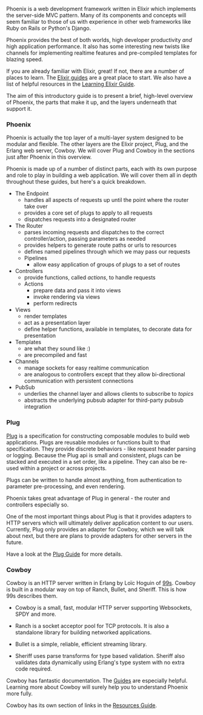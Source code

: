 Phoenix is a web development framework written in Elixir which implements the server-side MVC pattern. Many of its components and concepts will seem familiar to those of us with experience in other web frameworks like Ruby on Rails or Python's Django.

Phoenix provides the best of both worlds, high developer productivity _and_ high application performance. It also has some interesting new twists like channels for implementing realtime features and pre-compiled templates for blazing speed.

If you are already familiar with Elixir, great! If not, there are a number of places to learn. The [Elixir guides](http://elixir-lang.org/getting_started/1.html) are a great place to start. We also have a list of helpful resources in the [Learning Elixir Guide](http://www.phoenixframework.org/docs/learning-elixir).

The aim of this introductory guide is to present a brief, high-level overview of Phoenix, the parts that make it up, and the layers underneath that support it.

### Phoenix

Phoenix is actually the top layer of a multi-layer system designed to be modular and flexible. The other layers are the Elixir project, Plug, and the Erlang web server, Cowboy. We will cover Plug and Cowboy in the sections just after Phoenix in this overview.

Phoenix is made up of a number of distinct parts, each with its own purpose and role to play in building a web application. We will cover them all in depth throughout these guides, but here's a quick breakdown.

- The Endpoint
  - handles all aspects of requests up until the point where the router take over
  - provides a core set of plugs to apply to all requests
  - dispatches requests into a designated router
- The Router
  - parses incoming requests and dispatches to the correct controller/action, passing parameters as needed
  - provides helpers to generate route paths or urls to resources
  - defines named pipelines through which we may pass our requests
  - Pipelines
    - allow easy application of groups of plugs to a set of routes
- Controllers
  - provide functions, called *actions*, to handle requests
  - Actions
    - prepare data and pass it into views
    - invoke rendering via views
    - perform redirects
- Views
  - render templates
  - act as a presentation layer
  - define helper functions, available in templates, to decorate data for presentation
- Templates
  - are what they sound like :)
  - are precompiled and fast
- Channels
  - manage sockets for easy realtime communication
  - are analogous to controllers except that they allow bi-directional communication with persistent connections
- PubSub
  - underlies the channel layer and allows clients to subscribe to *topics*
  - abstracts the underlying pubsub adapter for third-party pubsub integration

### Plug

[Plug](http://hexdocs.pm/plug/) is a specification for constructing composable modules to build web applications. Plugs are reusable modules or functions built to that specification. They provide discrete behaviors - like request header parsing or logging. Because the Plug api is small and consistent, plugs can be stacked and executed in a set order, like a pipeline. They can also be re-used within a project or across projects.

Plugs can be written to handle almost anything, from authentication to parameter pre-processing, and even rendering.

Phoenix takes great advantage of Plug in general - the router and controllers especially so.

One of the most important things about Plug is that it provides adapters to HTTP servers which will ultimately deliver application content to our users. Currently, Plug only provides an adapter for Cowboy, which we will talk about next, but there are plans to provide adapters for other servers in the future.

Have a look at the [Plug Guide](http://www.phoenixframework.org//docs/understanding-plug) for more details.

### Cowboy

Cowboy is an HTTP server written in Erlang by Loïc Hoguin of [99s](http://ninenines.eu/). Cowboy is built in a modular way on top of Ranch, Bullet, and Sheriff. This is how 99s describes them.

- Cowboy is a small, fast, modular HTTP server supporting Websockets, SPDY and more.

- Ranch is a socket acceptor pool for TCP protocols. It is also a standalone library for building networked applications.

- Bullet is a simple, reliable, efficient streaming library.

- Sheriff uses parse transforms for type based validation. Sheriff also validates data dynamically using Erlang's type system with no extra code required.

Cowboy has fantastic documentation. The [Guides](http://ninenines.eu/docs/en/cowboy/HEAD/guide/) are especially helpful. Learning more about Cowboy will surely help you to understand Phoenix more fully.

Cowboy has its own section of links in the [Resources Guide](http://www.phoenixframework.org/docs/resources#section-cowboy).

